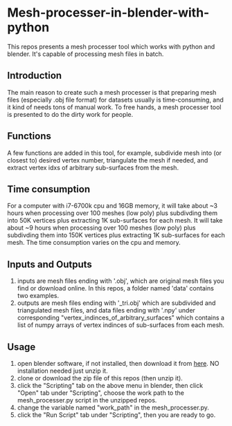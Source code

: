 # Mesh-processer-in-blender-with-python
This repos presents a mesh processer tool which works with python and blender. It's capable of processing mesh files in batch.

## Introduction
The main reason to create such a mesh processer is that preparing mesh files (especially .obj file format) for datasets usually is time-consuming, and it kind of needs tons of manual work. To free hands, a mesh processer tool is presented to do the dirty work for people.

## Functions
A few functions are added in this tool, for example, subdivide mesh into (or closest to) desired vertex number, triangulate the mesh if needed, and extract vertex idxs of arbitrary sub-surfaces from the mesh. 

## Time consumption
For a computer with i7-6700k cpu and 16GB memory, it will take about ~3 hours when processing over 100 meshes (low poly) plus subdivding them into 50K vertices plus extracting 1K sub-surfaces for each mesh. It will take about ~9 hours when processing over 100 meshes (low poly) plus subdivding them into 150K vertices plus extracting 1K sub-surfaces for each mesh. The time consumption varies on the cpu and memory.

## Inputs and Outputs
1. inputs are mesh files ending with '.obj', which are original mesh files you find or download online. In this repos, a folder named 'data' contains two examples.
2. outputs are mesh files ending with '\_tri.obj' which are subdivided and triangulated mesh files, and data files ending with '.npy' under corresponding "vertex_indinces_of_arbitrary_surfaces" which contains a list of numpy arrays of vertex indinces of sub-surfaces from each mesh. 

## Usage
1. open blender software, if not installed, then download it from [here](https://www.blender.org/download/). NO installation needed just unzip it.
2. clone or download the zip file of this repos (then unzip it).
3. click the "Scripting" tab on the above menu in blender, then click "Open" tab under "Scripting", choose the work path to the mesh_processer.py script in the unzipped repos.
4. change the variable named "work_path" in the mesh_processer.py. 
5. click the "Run Script" tab under "Scripting", then you are ready to go.




